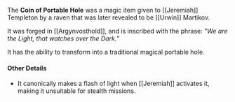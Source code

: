 The **Coin of Portable Hole** was a magic item given to [[Jeremiah]] Templeton by a raven that was later revealed to be [[Urwin]] Martikov.

It was forged in [[Argynvosthold]], and is inscribed with the phrase: *"We are the Light, that watches over the Dark."*

It has the ability to transform into a traditional magical portable hole.

#### Other Details
- It canonically makes a flash of light when [[Jeremiah]] activates it, making it unsuitable for stealth missions.